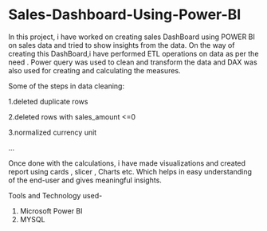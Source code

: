 # Sales-Dashboard-Using-Power-BI

In this project, i have worked on creating sales DashBoard using POWER BI on sales data and tried to show insights from the data. On the way of creating this DashBoard,i have performed ETL operations on data as per the need . Power query was used to clean and transform the data and DAX was also used for creating and calculating the measures.

Some of the steps in data cleaning:

1.deleted duplicate rows

2.deleted rows with sales_amount <=0

3.normalized currency unit

...

Once done with the calculations, i have made visualizations and created report using cards , slicer , Charts etc.
Which helps in easy understanding of the end-user and gives meaningful insights.

Tools and Technology used-
1. Microsoft Power BI
2. MYSQL
